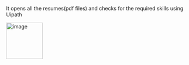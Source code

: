 It opens all the resumes(pdf files) and checks for the required skills using Uipath

<img width="100" alt="image" src="https://github.com/GBBharathi/HRM_Selection_Recruitment/assets/116704890/9ba1a670-f2d5-4c46-83df-b55ce1692d1c">
